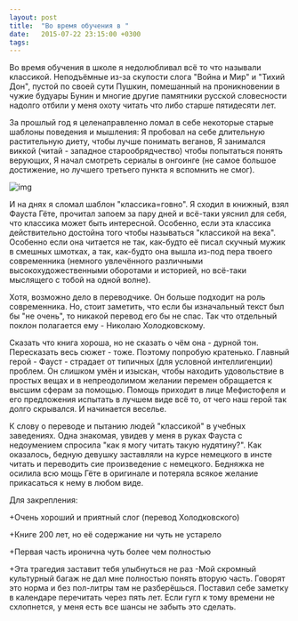 ```yaml
---
layout: post
title:  "Во время обучения в "
date:   2015-07-22 23:15:00 +0300
tags:   
---
```


Во время обучения в школе я недолюбливал всё то что называли классикой. Неподъёмные из-за скупости слога "Война и Мир" и "Тихий Дон", пустой по своей сути Пушкин, помешанный на проникновении в чужие будуары Бунин и многие другие памятники русской словесности надолго отбили у меня охоту читать что либо старше пятидесяти лет.

За прошлый год я целенаправленно ломал в себе некоторые старые шаблоны поведения и мышления: Я пробовал на себе длительную растительную диету, чтобы лучше понимать веганов, Я занимался виккой (читай - западное старообрядчество) чтобы попытаться понять верующих, Я начал смотреть сериалы в онгоинге (не самое большое достижение, но лучшего третьего пункта я вспомнить не смог).

![img](https://pp.userapi.com/c624825/v624825846/33a28/2g66yupsX1w.jpg)

<!--excerpt-->

И на днях я сломал шаблон "классика=говно". Я сходил в книжный, взял Фауста Гёте, прочитал запоем за пару дней и всё-таки уяснил для себя, что классика может быть интересной. Особенно, если эта классика действительно достойна того чтобы называться "классикой на века". Особенно если она читается не так, как-будто её писал скучный мужик в смешных шмотках, а так, как-будто она вышла из-под пера твоего современника (немного увлечённого различными высокохудожественными оборотами и историей, но всё-таки мыслящего с тобой на одной волне).

Хотя, возможно дело в переводчике. Он больше подходит на роль современника. Но, стоит заметить, что если бы изначальный текст был бы "не очень", то никакой перевод его бы не спас. Так что отдельный поклон полагается ему - Николаю Холодковскому.

Сказать что книга хороша, но не сказать о чём она - дурной тон. Пересказать весь сюжет - тоже. Поэтому попробую кратенько. Главный герой - Фауст - страдает от типичных (для условной интеллигенции) проблем. Он слишком умён и изыскан, чтобы находить удовольствие в простых вещах и в непреодолимом желании перемен обращается к высшим сферам за помощью. Помощь приходит в лице Мефистофеля и его предложения испытать в лучшем виде всё то, от чего наш герой так долго скрывался. И начинается веселье.

К слову о переводе и пытанию людей "классикой" в учебных заведениях. Одна знакомая, увидев у меня в руках Фауста с недоумением спросила "как я могу читать такую нудятину?". Как оказалось, бедную девушку заставляли на курсе немецкого в инсте читать и переводить сие произведение с немецкого. Бедняжка не осилила всю мощь Гёте в оригинале и потеряла всякое желание прикасаться к нему в любом виде.

Для закрепления:

+Очень хороший и приятный слог (перевод Холодковского)

+Книге 200 лет, но её содержание ни чуть не устарело

+Первая часть иронична чуть более чем полностью

+Эта трагедия заставит тебя улыбнуться не раз
-Мой скромный культурный багаж не дал мне полностью понять вторую часть. Говорят это норма и без пол-литры там не разберёшься. Поставил себе заметку в календаре перечитать через пять лет. Если гугл к тому времени не схлопнется, у меня есть все шансы не забыть это сделать.
